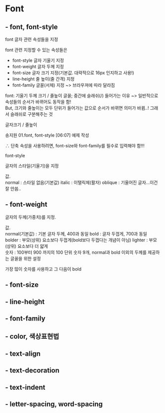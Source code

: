 # Font

## - font, font-style

font
글자 관련 속성들을 지정

font 관련 지정할 수 있는 속성들은

- font-style 글자 기울기 지정
- font-weight 글자 두께 지정
- font-size 글자 크기 지정(기본값. 대략적으로 16px 인지하고 사용!)
- line-height 줄 높이(줄 간격) 지정
- font-family 글꼴(서체) 지정 ~> 브라우져에 따라 달라짐

font: 기울기 두께 크기 / 줄높이 글꼴;
중간에 슬래쉬(/) 들어가는 이유
~> 일반적으로 속성들의 순서가 바뀌어도 동작을 함!  
But, 크기와 줄높이는 모두 단위가 들어가는 값으로 순서가 바뀌면 의미가 바뀜..! 그래서 슬래쉬로 구분해주는 것

글자크기 / 줄높이

송지원 01.font, font-style [06:07] 예제 작성

∴ 단축 속성을 사용하려면, font-size와 font-family를 필수로 입력해야 함!!!




font-style

글자의 스타일(기울기)을 지정

값.  
normal : 스타일 없음(기본값)
italic : 이탤릭체(활자)
oblique : 기울어진 글자...이건 잘 안씀..

## - font-weight

글자의 두께(가중치)를 지정. 

값.  
normal(기본값) : 기본 글자 두께, 400과 동일
bold : 글자 두껍게, 700과 동일
bolder : 부모(상위) 요소보다 두껍게(bold보다 두껍다는 개념이 아님)
lighter : 부모(상위) 요소보다 더 얇게  
숫자 : 100부터 900 까지의 100 단위 숫자 9개, normal과 bold 이외의 두께를 제공하는 글꼴을 위한 설정

가장 많이 숫자를 사용하고 그 다음이 bold


## - font-size


## - line-height


## - font-family


## - color, 색상표현법


## - text-align


## - text-decoration


## - text-indent



## - letter-spacing, word-spacing




